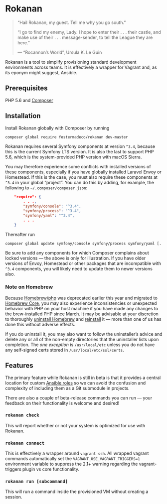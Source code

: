 # Rokanan

> “Hail Rokanan, my guest. Tell me why you go south.”
>
> “I go to find my enemy, Lady. I hope to enter their . . . their castle,
> and make use of their . . . message-sender, to tell the League they are
> here.”
>
> — “Rocannon’s World”,  Ursula K. Le Guin 

Rokanan is a tool to simplify provisioning standard development environments across teams. It is effectively a wrapper for Vagrant and, as its eponym might suggest, Ansible.

## Prerequisites

PHP 5.6 and [Composer](https://getcomposer.org/)

## Installation

Install Rokanan globally with Composer by running

```bash
composer global require fostermadeco/rokanan dev-master
```

Rokanan requires several Symfony components at version `^3.4`, because this is the current Symfony LTS version. It is also the last to support PHP 5.6, which is the system-provided PHP version with macOS Sierra.

You may therefore experience some conflicts with installed versions of these components, especially if you have globally installed Laravel Envoy or Homestead. If this is the case, you must also require these components at `^3.4` in your global “project”. You can do this by adding, for example, the following to `~/.composer/composer.json`:

```json
    "require": {
        . . ., 
        "symfony/console": "^3.4",
        "symfony/process": "^3.4",
        "symfony/yaml": "^3.4",
        . . .
    }
```

Thereafter run

```bash
composer global update symfony/console symfony/process symfony/yaml [. . .]
```

Be sure to add any components for which Composer complains about locked versions — the above is only for illustration. If you have older versions of Envoy, Homestead or other packages that are incompatible with `^3.4` components, you will likely need to update them to newer versions also. 

### Note on Homebrew

Because [Homebrew/php](https://github.com/Homebrew/homebrew-php) was deprecated earlier this year and migrated to [Homebrew Core](https://github.com/Homebrew/homebrew-core), you may also experience inconsistencies or unexpected behavior with PHP on your host machine if you have made any changes to the brew-installed PHP since March. It may be advisable at your discretion to thoroughly [uninstall Homebrew](https://docs.brew.sh/FAQ#how-do-i-uninstall-homebrew) and [reinstall](https://docs.brew.sh/Installation) it — more than one of us has done this without adverse effects.

If you do uninstall it, you may also want to follow the uninstaller’s advice and delete any or all of the non-empty directories that the uninstaller lists upon completion. The _one exception_ is `/usr/local/etc` unless you do not have any self-signed certs stored in `/usr/local/etc/ssl/certs`.

## Features   

The primary feature while Rokanan is still in beta is that it provides a central location for custom [Ansible roles](https://github.com/fostermadeco/ansible-roles) so we can avoid the confusion and complexity of including them as a Git submodule in projects.

There are also a couple of beta-release commands you can run — your feedback on their functionality is welcome and desired!

### `rokanan check`

This will report whether or not your system is optimized for use with Rokanan.

### `rokanan connect`

This is effectively a wrapper around `vagrant ssh`. All wrapped vagrant commands automatically set the `VAGRANT_USE_VAGRANT_TRIGGERS=1` environment variable to suppress the 2.1+ warning regarding the vagrant-triggers plugin vs core functionality.

### `rokanan run [subcommand]`

This will run a command inside the provisioned VM without creating a session.
